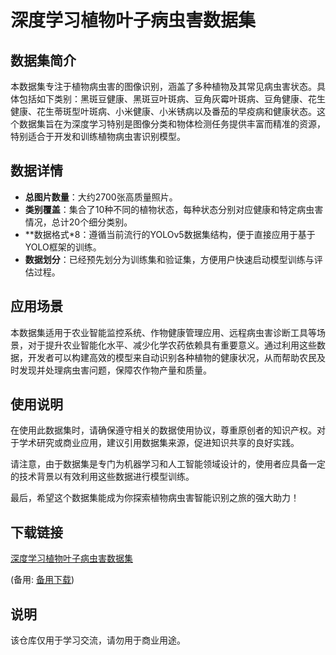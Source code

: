 # 深度学习植物叶子病虫害数据集

## 数据集简介

本数据集专注于植物病虫害的图像识别，涵盖了多种植物及其常见病虫害状态。具体包括如下类别：黑斑豆健康、黑斑豆叶斑病、豆角灰霉叶斑病、豆角健康、花生健康、花生蒂斑型叶斑病、小米健康、小米锈病以及番茄的早疫病和健康状态。这个数据集旨在为深度学习特别是图像分类和物体检测任务提供丰富而精准的资源，特别适合于开发和训练植物病虫害识别模型。

## 数据详情

- **总图片数量**：大约2700张高质量照片。
- **类别覆盖**：集合了10种不同的植物状态，每种状态分别对应健康和特定病虫害情况，总计20个细分类别。
- **数据格式*8：遵循当前流行的YOLOv5数据集结构，便于直接应用于基于YOLO框架的训练。
- **数据划分**：已经预先划分为训练集和验证集，方便用户快速启动模型训练与评估过程。

## 应用场景

本数据集适用于农业智能监控系统、作物健康管理应用、远程病虫害诊断工具等场景，对于提升农业智能化水平、减少化学农药依赖具有重要意义。通过利用这些数据，开发者可以构建高效的模型来自动识别各种植物的健康状况，从而帮助农民及时发现并处理病虫害问题，保障农作物产量和质量。

## 使用说明

在使用此数据集时，请确保遵守相关的数据使用协议，尊重原创者的知识产权。对于学术研究或商业应用，建议引用数据集来源，促进知识共享的良好实践。

请注意，由于数据集是专门为机器学习和人工智能领域设计的，使用者应具备一定的技术背景以有效利用这些数据进行模型训练。

最后，希望这个数据集能成为你探索植物病虫害智能识别之旅的强大助力！

## 下载链接
[深度学习植物叶子病虫害数据集](https://pan.quark.cn/s/f86980557753) 

(备用: [备用下载](https://pan.baidu.com/s/1iVFZk3DK4HnZKNWIJKI6FQ?pwd=1234))

## 说明

该仓库仅用于学习交流，请勿用于商业用途。
